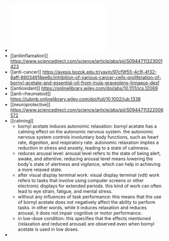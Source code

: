 - ![Bornyl_acetate.pdf](../assets/Bornyl_acetate_1719039644164_0.pdf)
- [[antiinflamation]] https://www.sciencedirect.com/science/article/abs/pii/S0944711323001423
- [[anti-cancer]] https://avesis.bozok.edu.tr/yayin/97cf9f55-4c1f-4f32-8aff-69034918ee6c/inhibition-of-various-cancer-cells-proliferation-of-bornyl-acetate-and-essential-oil-from-inula-graveolens-linnaeus-desf
- [[antioxidant]] https://onlinelibrary.wiley.com/doi/abs/10.1111/ics.12069
- [[anti-rheumatoid]] https://iubmb.onlinelibrary.wiley.com/doi/full/10.1002/iub.1338
- [[neuroprotective]] https://www.sciencedirect.com/science/article/abs/pii/S0944711322006572
- [[calming]]
	- bornyl acetate induces autonomic relaxation: bornyl acetate has a calming effect on the autonomic nervous system. the autonomic nervous system controls involuntary body functions, such as heart rate, digestion, and respiratory rate. autonomic relaxation implies a reduction in stress and anxiety, leading to a state of calmness.
	- reduces arousal level: arousal level refers to the state of being alert, awake, and attentive. reducing arousal level means lowering the body's state of alertness and vigilance, which can help in achieving a more relaxed state.
	- after visual display terminal work: visual display terminal (vdt) work refers to tasks that involve using computer screens or other electronic displays for extended periods. this kind of work can often lead to eye strain, fatigue, and mental stress.
	- without any influences of task performance: this means that the use of bornyl acetate does not negatively affect the ability to perform tasks. in other words, while it induces relaxation and reduces arousal, it does not impair cognitive or motor performance.
	- in low-dose condition: this specifies that the effects mentioned (relaxation and reduced arousal) are observed even when bornyl acetate is used in low doses.
-